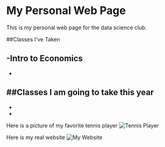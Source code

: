 # My Personal Web Page

This is my personal web page for the data science club.

##Classes I've Taken

-Intro to Economics
-
-

##Classes I am going to take this year
-
-
-


Here is a picture of my favorite tennis player
![Tennis Player](https://www.google.com/search?q=andy+murray&tbm=isch&sxsrf=ALiCzsZZLW7cnrwQgmM0FKdQ-VJo1mDbHA:1665107384630&source=lnms&sa=X&ved=2ahUKEwi_wrGxgM36AhUMk2oFHc6oC1UQ_AUoAnoECAMQBA&biw=1440&bih=822&dpr=2#imgrc=TE0caeo5bofVmM)

Here is my real website
![My Website](https://larsonandrewj.github.io/)
